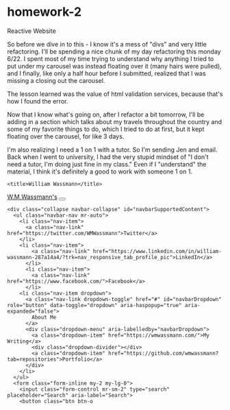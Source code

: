 # homework-2
Reactive Website


So before we dive in to this - I know it's a mess of "divs" and very little refactoring.  I'll be spending a nice chunk of my day refactoring this monday 6/22.  I spent most of my time trying to understand why anything I tried to put under my carousel was instead floating over it (many hairs were pulled), and I finally, like only a half hour before I submitted, realized that I was missing a </div> closing out the carousel.  

The lesson learned was the value of html validation services, because that's how I found the error.

Now that I know what's going on, after I refactor a bit tomorrow, I'll be adding in a section which talks about my travels throughout the country and some of my favorite things to do, which I tried to do at first, but it kept floating over the carousel, for like 3 days. 

I'm also realizing I need a 1 on 1 with a tutor. So I'm sending Jen and email.  Back when I went to university, I had the very stupid mindset of "I don't need a tutor, I'm doing just fine in my class." Even if I "understand" the material, I think it's definitely a good to work with someone 1 on 1. 



<!DOCTYPE html>
<html lang="en">
  <head>
    <meta charset="utf-8">
    <meta name="viewport" content="width=device-width, initial-scale=1, shrink-to-fit=no">
    <link rel="stylesheet" href="https://stackpath.bootstrapcdn.com/bootstrap/4.5.0/css/bootstrap.min.css" integrity="sha384-9aIt2nRpC12Uk9gS9baDl411NQApFmC26EwAOH8WgZl5MYYxFfc+NcPb1dKGj7Sk" crossorigin="anonymous">
    <link rel="stylesheet" href="assets.css">
    <script src="https://code.jquery.com/jquery-3.5.1.slim.min.js" integrity="sha384-DfXdz2htPH0lsSSs5nCTpuj/zy4C+OGpamoFVy38MVBnE+IbbVYUew+OrCXaRkfj" crossorigin="anonymous"></script>
    <script src="https://cdn.jsdelivr.net/npm/popper.js@1.16.0/dist/umd/popper.min.js" integrity="sha384-Q6E9RHvbIyZFJoft+2mJbHaEWldlvI9IOYy5n3zV9zzTtmI3UksdQRVvoxMfooAo" crossorigin="anonymous"></script>
    <script src="https://stackpath.bootstrapcdn.com/bootstrap/4.5.0/js/bootstrap.min.js" integrity="sha384-OgVRvuATP1z7JjHLkuOU7Xw704+h835Lr+6QL9UvYjZE3Ipu6Tp75j7Bh/kR0JKI" crossorigin="anonymous"></script>

    <title>William Wassmann</title>
  
  </head>
  <nav class="navbar navbar-expand-lg navbar-dark bg-dark sticky-top">
     <a class="navbar-brand" href="#">W.M.Wassmann's</a>
      <button class="navbar-toggler" type="button" data-toggle="collapse" data-target="#navbarSupportedContent" aria-controls="navbarSupportedContent" aria-expanded="false" aria-label="Toggle navigation">
        <span class="navbar-toggler-icon"></span>
      </button>
      
    <div class="collapse navbar-collapse" id="navbarSupportedContent">
      <ul class="navbar-nav mr-auto">
        <li class="nav-item">
          <a class="nav-link" href="https://twitter.com/WMWassmann">Twitter</a>
        </li>
        <li class="nav-item">
            <a class="nav-link" href="https://www.linkedin.com/in/william-wassmann-287a14a4/?trk=nav_responsive_tab_profile_pic">LinkedIn</a>
          </li>
          <li class="nav-item">
            <a class="nav-link" href="https://www.facebook.com/">Facebook</a>
          </li>
        <li class="nav-item dropdown">
          <a class="nav-link dropdown-toggle" href="#" id="navbarDropdown" role="button" data-toggle="dropdown" aria-haspopup="true" aria-expanded="false">
            About Me
          </a>
          <div class="dropdown-menu" aria-labelledby="navbarDropdown">
            <a class="dropdown-item" href="https://wmwassmann.com/">My Writing</a>
            <div class="dropdown-divider"></div>
            <a class="dropdown-item" href="https://github.com/wmwassmann?tab=repositories">Portfolio</a>
          </div>
        </li>
      </ul>
      <form class="form-inline my-2 my-lg-0">
        <input class="form-control mr-sm-2" type="search" placeholder="Search" aria-label="Search">
        <button class="btn btn-o
